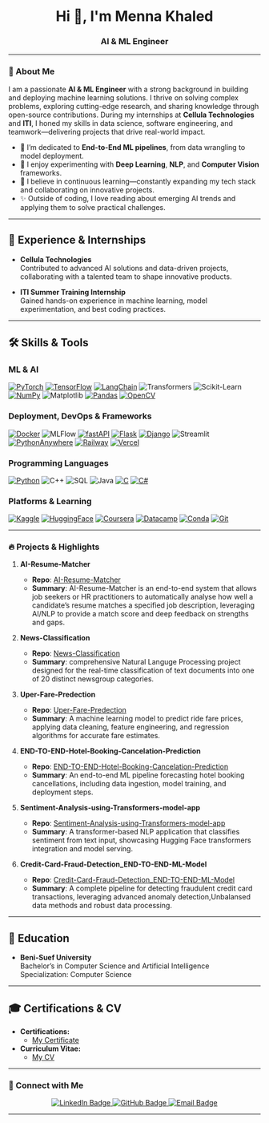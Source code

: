 <h1 align="center">Hi 👋, I'm Menna Khaled</h1>
<h3 align="center">AI & ML Engineer</h3>


---

### 🚀 About Me

I am a passionate **AI & ML Engineer** with a strong background in building and deploying machine learning solutions. I thrive on solving complex problems, exploring cutting-edge research, and sharing knowledge through open-source contributions. During my internships at **Cellula Technologies** and **ITI**, I honed my skills in data science, software engineering, and teamwork—delivering projects that drive real-world impact.

- 🌱 I’m dedicated to **End-to-End ML pipelines**, from data wrangling to model deployment.  
- 🔭 I enjoy experimenting with **Deep Learning**, **NLP**, and **Computer Vision** frameworks.  
- 🎯 I believe in continuous learning—constantly expanding my tech stack and collaborating on innovative projects.  
- ✨ Outside of coding, I love reading about emerging AI trends and applying them to solve practical challenges.

---

## 💼 Experience & Internships

- **Cellula Technologies**  
  Contributed to advanced AI solutions and data-driven projects, collaborating with a talented team to shape innovative products.

- **ITI Summer Training Internship**  
  Gained hands-on experience in machine learning, model experimentation, and best coding practices.

---

## 🛠️ Skills & Tools

### **ML & AI**
[![PyTorch](https://img.shields.io/badge/PyTorch-EE4C2C?style=for-the-badge&logo=pytorch&logoColor=white)](#)
[![TensorFlow](https://img.shields.io/badge/TensorFlow-FF6F00?style=for-the-badge&logo=tensorflow&logoColor=white)](#)
[![LangChain](https://img.shields.io/badge/LangChain-1C3C3C?style=for-the-badge&logo=langchain&logoColor=white)](#)
![Transformers](https://img.shields.io/badge/Transformers-000000?style=flat&logo=huggingface&logoColor=white)
![Scikit-Learn](https://img.shields.io/badge/Scikit--Learn-F7931E?style=flat&logo=scikit-learn&logoColor=white)
[![NumPy](https://img.shields.io/badge/NumPy-777BB4?style=for-the-badge&logo=numpy&logoColor=white)](#)
![Matplotlib](https://img.shields.io/badge/Matplotlib-315796?style=flat&logo=matplotlib&logoColor=white)
[![Pandas](https://img.shields.io/badge/Pandas-2C2D72?style=for-the-badge&logo=pandas&logoColor=white)](#)
[![OpenCV](https://img.shields.io/badge/OpenCV-27338e?style=for-the-badge&logo=opencv&logoColor=white)](#)

### **Deployment, DevOps & Frameworks**
[![Docker](https://img.shields.io/badge/Docker-2CA5E0?style=for-the-badge&logo=docker&logoColor=white)](#)
![MLFlow](https://img.shields.io/badge/MLFlow-000000?style=flat&logo=mlflow&logoColor=white)
[![fastAPI](https://img.shields.io/badge/fastAPI-109989?style=for-the-badge&logo=fastapi&logoColor=white)](#)
[![Flask](https://img.shields.io/badge/Flask-000000?style=for-the-badge&logo=flask&logoColor=white)](#)
[![Django](https://img.shields.io/badge/Django-092E20?style=for-the-badge&logo=django&logoColor=green)](#)
![Streamlit](https://img.shields.io/badge/Streamlit-FF4B4B?style=flat&logo=streamlit&logoColor=white)
[![PythonAnywhere](https://img.shields.io/badge/PythonAnywhere-1D9FD7?style=for-the-badge&logo=pythonanywhere&logoColor=white)](#)
[![Railway](https://img.shields.io/badge/Railway-131415?style=for-the-badge&logo=railway&logoColor=white)](#)
[![Vercel](https://img.shields.io/badge/Vercel-000000?style=for-the-badge&logo=vercel&logoColor=white)](#)

### **Programming Languages**
[![Python](https://img.shields.io/badge/Python-FFD43B?style=for-the-badge&logo=python&logoColor=blue)](#)
![C++](https://img.shields.io/badge/-C++-00599C?style=flat-square&logo=c%2B%2B)
![SQL](https://img.shields.io/badge/-SQL-003B57?style=flat-square&logo=postgresql)
![Java](https://img.shields.io/badge/-Java-007396?style=flat-square&logo=java)
[![C](https://img.shields.io/badge/C-00599C?style=for-the-badge&logo=c&logoColor=white)](#)
[![C#](https://img.shields.io/badge/C%23-239120?style=for-the-badge&logo=csharp&logoColor=white)](#)


### **Platforms & Learning**
[![Kaggle](https://img.shields.io/badge/Kaggle-20BEFF?style=for-the-badge&logo=Kaggle&logoColor=white)](#)
[![HuggingFace](https://img.shields.io/badge/-HuggingFace-FDEE21?style=for-the-badge&logo=HuggingFace&logoColor=black)](#)
[![Coursera](https://img.shields.io/badge/Coursera-0056D2?style=for-the-badge&logo=Coursera&logoColor=white)](#)
[![Datacamp](https://img.shields.io/badge/Datacamp-05192D?style=for-the-badge&logo=datacamp&logoColor=65FF8F)](#)
[![Conda](https://img.shields.io/badge/conda-342B029.svg?&style=for-the-badge&logo=anaconda&logoColor=white)](#)
[![Git](https://img.shields.io/badge/Git-F05032?style=for-the-badge&logo=git&logoColor=white)](#)

---

### 🔥 Projects & Highlights
1. **AI-Resume-Matcher**  
   - **Repo**: [AI-Resume-Matcher](https://github.com/Menna-Khalid/AI-Resume-Matcher)  
   - **Summary**: AI-Resume-Matcher is an end-to-end system that allows job seekers or HR practitioners to automatically analyse how well a candidate’s resume matches a specified job description, leveraging AI/NLP to provide a match score and deep feedback on strengths and gaps.

2. **News-Classification**  
   - **Repo**: [News-Classification](https://github.com/Menna-Khalid/News-Classification)  
   - **Summary**: comprehensive Natural Languge Processing project designed for the real-time classification of text documents into one of 20 distinct newsgroup categories. 

3. **Uper-Fare-Predection**  
   - **Repo**: [Uper-Fare-Predection](https://github.com/Menna-Khalid/Uper-Fare-Predection)  
   - **Summary**: A machine learning model to predict ride fare prices, applying data cleaning, feature engineering, and regression algorithms for accurate fare estimates.

4. **END-TO-END-Hotel-Booking-Cancelation-Prediction**  
   - **Repo**: [END-TO-END-Hotel-Booking-Cancelation-Prediction](https://github.com/Menna-Khalid/END-TO-END-Hotel-Booking-Cancelation-Prediction)  
   - **Summary**: An end-to-end ML pipeline forecasting hotel booking cancellations, including data ingestion, model training, and deployment steps.

5. **Sentiment-Analysis-using-Transformers-model-app**  
   - **Repo**: [Sentiment-Analysis-using-Transformers-model-app](https://github.com/Menna-Khalid/Sentiment-Analysis-using-Transformers-model-app)  
   - **Summary**: A transformer-based NLP application that classifies sentiment from text input, showcasing Hugging Face transformers integration and model serving.

6. **Credit-Card-Fraud-Detection_END-TO-END-ML-Model**  
   - **Repo**: [Credit-Card-Fraud-Detection_END-TO-END-ML-Model](https://github.com/Menna-Khalid/Credit-Card-Fraud-Detection-ML-Model)  
   - **Summary**: A complete pipeline for detecting fraudulent credit card transactions, leveraging advanced anomaly detection,Unbalansed data methods and robust data processing.

---

## 📘 Education

- **Beni-Suef University**  
  Bachelor’s in Computer Science and Artificial Intelligence  
  Specialization: Computer Science  

---

## 🎓 Certifications & CV

- **Certifications:**  
  - [My Certificate](https://drive.google.com/drive/folders/1KhLoxztIfNdZR2SCl9s0ikCQcZGTIPC-) 
- **Curriculum Vitae:**  
  - [My CV](https://drive.google.com/your-cv-link) 

---


### 🤝 Connect with Me

<p align="center">
  <a href="https://linkedin.com/in/menna-khalid-690b87244">
    <img src="https://img.shields.io/badge/-LinkedIn-0A66C2?style=flat&logo=Linkedin&logoColor=white" alt="LinkedIn Badge"/>
  </a>
  <a href="https://github.com/Menna-Khalid">
    <img src="https://img.shields.io/badge/-GitHub-181717?style=flat&logo=github" alt="GitHub Badge"/>
  </a>
  <a href="mailto:Mennakhaid@outlook.sa">
    <img src="https://img.shields.io/badge/-Email-D14836?style=flat&logo=gmail&logoColor=white" alt="Email Badge"/>
  </a>
</p>

---

